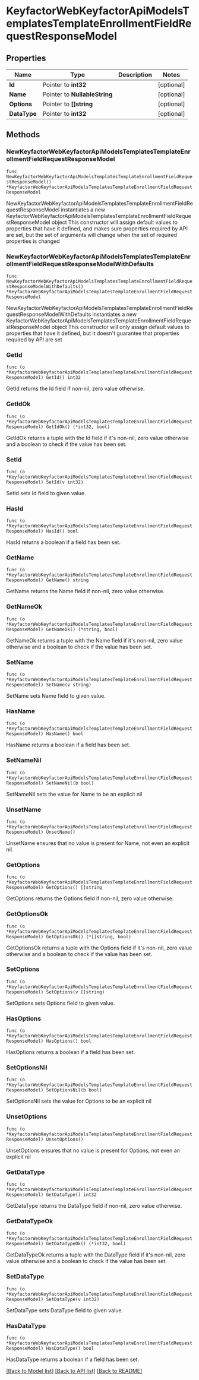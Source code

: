 # KeyfactorWebKeyfactorApiModelsTemplatesTemplateEnrollmentFieldRequestResponseModel

## Properties

Name | Type | Description | Notes
------------ | ------------- | ------------- | -------------
**Id** | Pointer to **int32** |  | [optional] 
**Name** | Pointer to **NullableString** |  | [optional] 
**Options** | Pointer to **[]string** |  | [optional] 
**DataType** | Pointer to **int32** |  | [optional] 

## Methods

### NewKeyfactorWebKeyfactorApiModelsTemplatesTemplateEnrollmentFieldRequestResponseModel

`func NewKeyfactorWebKeyfactorApiModelsTemplatesTemplateEnrollmentFieldRequestResponseModel() *KeyfactorWebKeyfactorApiModelsTemplatesTemplateEnrollmentFieldRequestResponseModel`

NewKeyfactorWebKeyfactorApiModelsTemplatesTemplateEnrollmentFieldRequestResponseModel instantiates a new KeyfactorWebKeyfactorApiModelsTemplatesTemplateEnrollmentFieldRequestResponseModel object
This constructor will assign default values to properties that have it defined,
and makes sure properties required by API are set, but the set of arguments
will change when the set of required properties is changed

### NewKeyfactorWebKeyfactorApiModelsTemplatesTemplateEnrollmentFieldRequestResponseModelWithDefaults

`func NewKeyfactorWebKeyfactorApiModelsTemplatesTemplateEnrollmentFieldRequestResponseModelWithDefaults() *KeyfactorWebKeyfactorApiModelsTemplatesTemplateEnrollmentFieldRequestResponseModel`

NewKeyfactorWebKeyfactorApiModelsTemplatesTemplateEnrollmentFieldRequestResponseModelWithDefaults instantiates a new KeyfactorWebKeyfactorApiModelsTemplatesTemplateEnrollmentFieldRequestResponseModel object
This constructor will only assign default values to properties that have it defined,
but it doesn't guarantee that properties required by API are set

### GetId

`func (o *KeyfactorWebKeyfactorApiModelsTemplatesTemplateEnrollmentFieldRequestResponseModel) GetId() int32`

GetId returns the Id field if non-nil, zero value otherwise.

### GetIdOk

`func (o *KeyfactorWebKeyfactorApiModelsTemplatesTemplateEnrollmentFieldRequestResponseModel) GetIdOk() (*int32, bool)`

GetIdOk returns a tuple with the Id field if it's non-nil, zero value otherwise
and a boolean to check if the value has been set.

### SetId

`func (o *KeyfactorWebKeyfactorApiModelsTemplatesTemplateEnrollmentFieldRequestResponseModel) SetId(v int32)`

SetId sets Id field to given value.

### HasId

`func (o *KeyfactorWebKeyfactorApiModelsTemplatesTemplateEnrollmentFieldRequestResponseModel) HasId() bool`

HasId returns a boolean if a field has been set.

### GetName

`func (o *KeyfactorWebKeyfactorApiModelsTemplatesTemplateEnrollmentFieldRequestResponseModel) GetName() string`

GetName returns the Name field if non-nil, zero value otherwise.

### GetNameOk

`func (o *KeyfactorWebKeyfactorApiModelsTemplatesTemplateEnrollmentFieldRequestResponseModel) GetNameOk() (*string, bool)`

GetNameOk returns a tuple with the Name field if it's non-nil, zero value otherwise
and a boolean to check if the value has been set.

### SetName

`func (o *KeyfactorWebKeyfactorApiModelsTemplatesTemplateEnrollmentFieldRequestResponseModel) SetName(v string)`

SetName sets Name field to given value.

### HasName

`func (o *KeyfactorWebKeyfactorApiModelsTemplatesTemplateEnrollmentFieldRequestResponseModel) HasName() bool`

HasName returns a boolean if a field has been set.

### SetNameNil

`func (o *KeyfactorWebKeyfactorApiModelsTemplatesTemplateEnrollmentFieldRequestResponseModel) SetNameNil(b bool)`

 SetNameNil sets the value for Name to be an explicit nil

### UnsetName
`func (o *KeyfactorWebKeyfactorApiModelsTemplatesTemplateEnrollmentFieldRequestResponseModel) UnsetName()`

UnsetName ensures that no value is present for Name, not even an explicit nil
### GetOptions

`func (o *KeyfactorWebKeyfactorApiModelsTemplatesTemplateEnrollmentFieldRequestResponseModel) GetOptions() []string`

GetOptions returns the Options field if non-nil, zero value otherwise.

### GetOptionsOk

`func (o *KeyfactorWebKeyfactorApiModelsTemplatesTemplateEnrollmentFieldRequestResponseModel) GetOptionsOk() (*[]string, bool)`

GetOptionsOk returns a tuple with the Options field if it's non-nil, zero value otherwise
and a boolean to check if the value has been set.

### SetOptions

`func (o *KeyfactorWebKeyfactorApiModelsTemplatesTemplateEnrollmentFieldRequestResponseModel) SetOptions(v []string)`

SetOptions sets Options field to given value.

### HasOptions

`func (o *KeyfactorWebKeyfactorApiModelsTemplatesTemplateEnrollmentFieldRequestResponseModel) HasOptions() bool`

HasOptions returns a boolean if a field has been set.

### SetOptionsNil

`func (o *KeyfactorWebKeyfactorApiModelsTemplatesTemplateEnrollmentFieldRequestResponseModel) SetOptionsNil(b bool)`

 SetOptionsNil sets the value for Options to be an explicit nil

### UnsetOptions
`func (o *KeyfactorWebKeyfactorApiModelsTemplatesTemplateEnrollmentFieldRequestResponseModel) UnsetOptions()`

UnsetOptions ensures that no value is present for Options, not even an explicit nil
### GetDataType

`func (o *KeyfactorWebKeyfactorApiModelsTemplatesTemplateEnrollmentFieldRequestResponseModel) GetDataType() int32`

GetDataType returns the DataType field if non-nil, zero value otherwise.

### GetDataTypeOk

`func (o *KeyfactorWebKeyfactorApiModelsTemplatesTemplateEnrollmentFieldRequestResponseModel) GetDataTypeOk() (*int32, bool)`

GetDataTypeOk returns a tuple with the DataType field if it's non-nil, zero value otherwise
and a boolean to check if the value has been set.

### SetDataType

`func (o *KeyfactorWebKeyfactorApiModelsTemplatesTemplateEnrollmentFieldRequestResponseModel) SetDataType(v int32)`

SetDataType sets DataType field to given value.

### HasDataType

`func (o *KeyfactorWebKeyfactorApiModelsTemplatesTemplateEnrollmentFieldRequestResponseModel) HasDataType() bool`

HasDataType returns a boolean if a field has been set.


[[Back to Model list]](../README.md#documentation-for-models) [[Back to API list]](../README.md#documentation-for-api-endpoints) [[Back to README]](../README.md)


